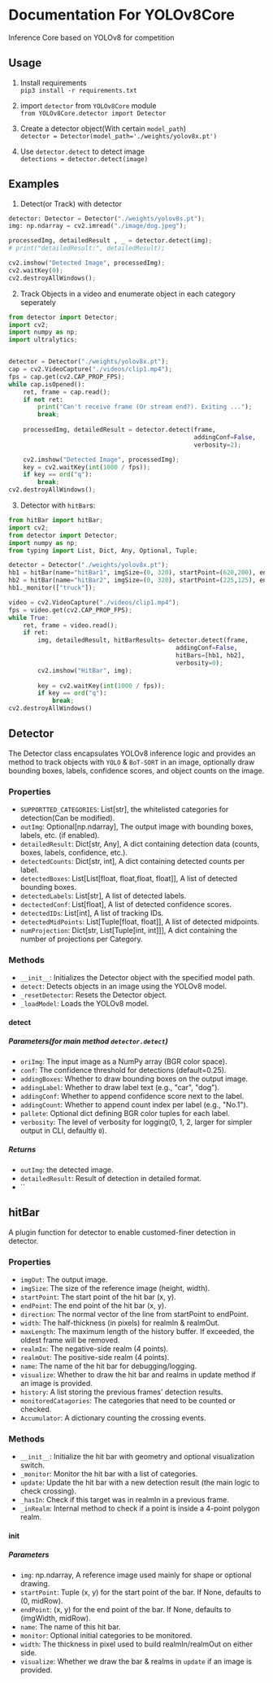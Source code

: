 # Documentation For YOLOv8Core
Inference Core based on YOLOv8 for competition
## Usage
1. Install requirements  
`pip3 install -r requirements.txt`

2. import `detector` from `YOLOv8Core` module  
`from YOLOv8Core.detector import Detector`

3. Create a detector object(With certain `model_path`)  
`detector = Detector(model_path='./weights/yolov8x.pt')`

4. Use `detector.detect` to detect image  
`detections = detector.detect(image)`

## Examples
1. Detect(or Track) with detector
```python
detector: Detector = Detector("./weights/yolov8s.pt");
img: np.ndarray = cv2.imread("./image/dog.jpeg");

processedImg, detailedResult , _ = detector.detect(img);
# print("detailedResult:", detailedResult);

cv2.imshow("Detected Image", processedImg);
cv2.waitKey(0);
cv2.destroyAllWindows();
```
2. Track Objects in a video and enumerate object in each category seperately
```python
from detector import Detector;
import cv2;
import numpy as np;
import ultralytics;


detector = Detector("./weights/yolov8x.pt");
cap = cv2.VideoCapture("./videos/clip1.mp4");
fps = cap.get(cv2.CAP_PROP_FPS);
while cap.isOpened():
    ret, frame = cap.read();
    if not ret:
        print("Can't receive frame (Or stream end?). Exiting ...");
        break;
    
    processedImg, detailedResult = detector.detect(frame, 
                                                   addingConf=False, 
                                                   verbosity=2);

    cv2.imshow("Detected Image", processedImg);
    key = cv2.waitKey(int(1000 / fps));
    if key == ord("q"):
        break;
cv2.destroyAllWindows();
```
3. Detector with `hitBar`s:
```python
from hitBar import hitBar;
import cv2;
from detector import Detector;
import numpy as np;
from typing import List, Dict, Any, Optional, Tuple;

detector = Detector("./weights/yolov8x.pt");
hb1 = hitBar(name="hitBar1", imgSize=(0, 320), startPoint=(620,200), endPoint=(620, 70), monitor=["person", "car", "bus"], width=10.0, maxLength=50, visualize=False);
hb2 = hitBar(name="hitBar2", imgSize=(0, 320), startPoint=(225,125), endPoint=(350, 70), monitor=["person", "car", "bus", "truck"], width=15.0, maxLength=50, visualize=False);
hb1._monitor(["truck"]);

video = cv2.VideoCapture("./videos/clip1.mp4");
fps = video.get(cv2.CAP_PROP_FPS);
while True:
    ret, frame = video.read();
    if ret:
        img, detailedResult, hitBarResults= detector.detect(frame, 
                                              addingConf=False, 
                                              hitBars=[hb1, hb2], 
                                              verbosity=0);
        cv2.imshow("HitBar", img);
        
        key = cv2.waitKey(int(1000 / fps));
        if key == ord("q"):
            break;
cv2.destroyAllWindows()
```

## Detector
The Detector class encapsulates YOLOv8 inference logic and provides an method to track objects with `YOLO` & `BoT-SORT` in an image, optionally draw bounding boxes, labels, confidence scores, and object counts on the image.
### Properties
 - `SUPPORTTED_CATEGORIES`: List[str], the whitelisted categories for detection(Can be modified).
 - `outImg`: Optional[np.ndarray], The output image with bounding boxes, labels, etc. (if enabled).
 - `detailedResult`: Dict[str, Any], A dict containing detection data (counts, boxes, labels, confidence, etc.).
 - `detectedCounts`: Dict[str, int], A dict containing detected counts per label.
 - `detectedBoxes`: List[List[float, float,float, float]], A list of detected bounding boxes.
 - `detectedLabels`: List[str], A list of detected labels.
 - `dectectedConf`: List[float], A list of detected confidence scores.
 - `detectedIDs`: List[int], A list of tracking IDs.
 - `detectedMidPoints`: List[Tuple[float, float]], A list of detected midpoints.
 - `numProjection`: Dict[str, List[Tuple[int, int]]], A dict containing the number of projections per Category.
### Methods
 - `__init__`: Initializes the Detector object with the specified model path.
 - `detect`: Detects objects in an image using the YOLOv8 model.
 - `_resetDetector`: Resets the Detector object.
 - `_loadModel`: Loads the YOLOv8 model.

#### detect
##### Parameters(for main method `detector.detect`)
 - `oriImg`: The input image as a NumPy array (BGR color space).
 - `conf`: The confidence threshold for detections (default=0.25).
 - `addingBoxes`: Whether to draw bounding boxes on the output image.
 - `addingLabel`: Whether to draw label text (e.g., "car", "dog").
 - `addingConf`: Whether to append confidence score next to the label.
 - `addingCount`: Whether to append count index per label (e.g., "No.1").
 - `pallete`: Optional dict defining BGR color tuples for each label.
 - `verbosity`: The level of verbosity for logging(0, 1, 2, larger for simpler output in CLI, defaultly `0`).
##### Returns
 - `outImg`: the detected image.
 - `detailedResult`: Result of detection in detailed format.
 - ``

## hitBar
A plugin function for detector to enable customed-finer detection in detector.
### Properties
 - `imgOut`: The output image.
 - `imgSize`: The size of the reference image (height, width).
 - `startPoint`: The start point of the hit bar (x, y).
 - `endPoint`: The end point of the hit bar (x, y).
 - `direction`: The normal vector of the line from startPoint to endPoint.
 - `width`: The half-thickness (in pixels) for realmIn & realmOut.
 - `maxLength`: The maximum length of the history buffer. If exceeded, the oldest frame will be removed.
 - `realmIn`: The negative-side realm (4 points).
 - `realmOut`: The positive-side realm (4 points).
 - `name`: The name of the hit bar for debugging/logging.
 - `visualize`: Whether to draw the hit bar and realms in update method if an image is provided.
 - `history`: A list storing the previous frames' detection results.
 - `monitoredCatagories`: The categories that need to be counted or checked.
 - `Accumulator`: A dictionary counting the crossing events.
### Methods
 - `__init__`: Initialize the hit bar with geometry and optional visualization switch.
 - `_monitor`: Monitor the hit bar with a list of categories.
 - `update`: Update the hit bar with a new detection result (the main logic to check crossing).
 - `_hasIn`: Check if this target was in realmIn in a previous frame.
 - `_inRealm`: Internal method to check if a point is inside a 4-point polygon realm.

#### __init__
##### Parameters
 - `img`: np.ndarray, A reference image used mainly for shape or optional drawing.
 - `startPoint`: Tuple (x, y) for the start point of the bar. If None, defaults to (0, midRow).
 - `endPoint`: (x, y) for the end point of the bar. If None, defaults to (imgWidth, midRow).
 - `name`: The name of this hit bar.
 - `monitor`: Optional initial categories to be monitored.
 - `width`: The thickness in pixel used to build realmIn/realmOut on either side.
 - `visualize`: Whether we draw the bar & realms in `update` if an image is provided.